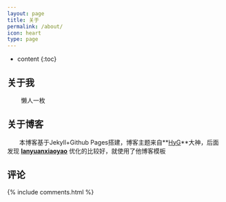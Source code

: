 ```yaml
---
layout: page
title: 关于
permalink: /about/
icon: heart
type: page
---
```


* content
{:toc}


## 关于我
　　 懒人一枚

## 关于博客
　　本博客基于Jekyll+Github Pages搭建，博客主题来自**[HyG](https://github.com/Gaohaoyang)**大神，后面发现 **[lanyuanxiaoyao](http://lanyuanxiaoyao.com/)** 优化的比较好，就使用了他博客模板

## 评论

{% include comments.html %}
